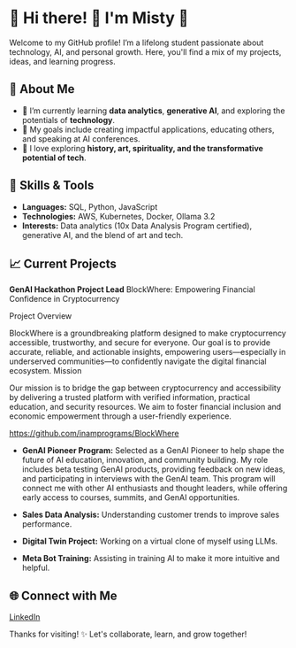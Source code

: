 # 💜 Hi there! 👋 I'm Misty 💜

Welcome to my GitHub profile! I’m a lifelong student passionate about technology, AI, and personal growth. Here, you'll find a mix of my projects, ideas, and learning progress.

## 🚀 About Me

- 🌱 I’m currently learning **data analytics**, **generative AI**, and exploring the potentials of **technology**.
- 🎯 My goals include creating impactful applications, educating others, and speaking at AI conferences.
- 🧠 I love exploring **history, art, spirituality, and the transformative potential of tech**.

## 🔧 Skills & Tools

- **Languages:** SQL, Python, JavaScript
- **Technologies:** AWS, Kubernetes, Docker, Ollama 3.2
- **Interests:** Data analytics (10x Data Analysis Program certified), generative AI, and the blend of art and tech.

## 📈 Current Projects

**GenAI Hackathon Project Lead**
BlockWhere: Empowering Financial Confidence in Cryptocurrency

Project Overview

BlockWhere is a groundbreaking platform designed to make cryptocurrency accessible, trustworthy, and secure for everyone. Our goal is to provide accurate, reliable, and actionable insights, empowering users—especially in underserved communities—to confidently navigate the digital financial ecosystem. Mission

Our mission is to bridge the gap between cryptocurrency and accessibility by delivering a trusted platform with verified information, practical education, and security resources. We aim to foster financial inclusion and economic empowerment through a user-friendly experience.

https://github.com/inamprograms/BlockWhere

- **GenAI Pioneer Program:** Selected as a GenAI Pioneer to help shape the future of AI education, innovation, and community building. My role includes beta testing GenAI products, providing feedback on new ideas, and participating in interviews with the GenAI team. This program will connect me with other AI enthusiasts and thought leaders, while offering early access to courses, summits, and GenAI opportunities.
  
- **Sales Data Analysis:** Understanding customer trends to improve sales performance.
  
- **Digital Twin Project:** Working on a virtual clone of myself using LLMs.

- **Meta Bot Training:** Assisting in training AI to make it more intuitive and helpful.

## 🌐 Connect with Me

[LinkedIn](https://linkedin.com/in/misty-waters-473b5950)

Thanks for visiting! ✨ Let's collaborate, learn, and grow together!



